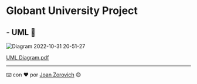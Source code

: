 # Globant University Project

## - UML  🚀

![Diagram 2022-10-31 20-51-27](https://user-images.githubusercontent.com/74875335/199143215-4b6daf40-46a9-468b-963b-4507a6cdc60a.png)

[UML Diagram.pdf](https://github.com/JoanZorovich/Java-Basics-Module-Final-Exercise/files/9906155/UML.Diagram.pdf)

---
⌨️ con ❤️ por [Joan Zorovich](https://github.com/JoanZorovich) 😊
